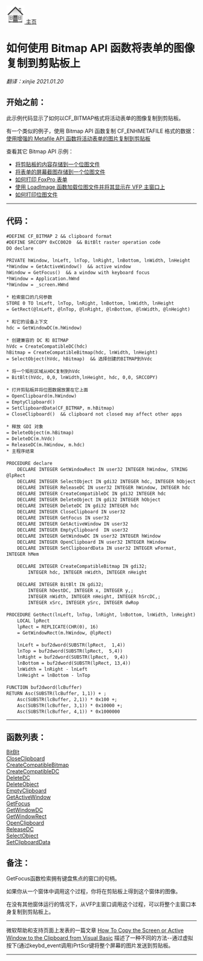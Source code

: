 [<img src="../images/home.png"> 主页 ](https://github.com/VFP9/Win32API)  

# 如何使用 Bitmap API 函数将表单的图像复制到剪贴板上
_翻译：xinjie  2021.01.20_

## 开始之前：
此示例代码显示了如何以CF_BITMAP格式将活动表单的图像复制到剪贴板。

有一个类似的例子，使用 Bitmap API 函数复制 CF_ENHMETAFILE 格式的数据：  
[使用增强的 Metafile API 函数将活动表单的图片复制到剪贴板](sample_404.md)  

查看其它 Bitmap API 示例：  
* [将剪贴板的内容存储到一个位图文件](sample_189.md)  
* [将表单的屏幕截图存储到一个位图文件](sample_187.md)  
* [如何打印 FoxPro 表单](sample_158.md)  
* [使用 LoadImage 函数加载位图文件并将其显示在 VFP 主窗口上](sample_210.md)  
* [如何打印位图文件](sample_211.md)  
  
***  


## 代码：
```foxpro  
#DEFINE CF_BITMAP 2	&& clipboard format
#DEFINE SRCCOPY 0xCC0020  && BitBlt raster operation code
DO declare

PRIVATE hWindow, lnLeft, lnTop, lnRight, lnBottom, lnWidth, lnHeight
*hWindow = GetActiveWindow()  && active window
hWindow = GetFocus()  && a window with keyboard focus
*hWindow = Application.hWnd
*hWindow = _screen.HWnd

* 检索窗口的几何参数 
STORE 0 TO lnLeft, lnTop, lnRight, lnBottom, lnWidth, lnHeight
= GetRect(@lnLeft, @lnTop, @lnRight, @lnBottom, @lnWidth, @lnHeight)

* 和它的设备上下文
hdc = GetWindowDC(m.hWindow)

* 创建兼容的 DC 和 BITMAP
hVdc = CreateCompatibleDC(hdc)
hBitmap = CreateCompatibleBitmap(hdc, lnWidth, lnHeight)
= SelectObject(hVdc, hBitmap)  && 选择创建的BITMAP到hVdc

* 将一个矩形区域从HDC复制到hVdc
= BitBlt(hVdc, 0,0, lnWidth,lnHeight, hdc, 0,0, SRCCOPY)

* 打开剪贴板并将位图数据放置在它上面
= OpenClipboard(m.hWindow)
= EmptyClipboard()
= SetClipboardData(CF_BITMAP, m.hBitmap)
= CloseClipboard()  && clipboard not closed may affect other apps

* 释放 GDI 对象
= DeleteObject(m.hBitmap)
= DeleteDC(m.hVdc)
= ReleaseDC(m.hWindow, m.hdc)
* 主程序结束

PROCEDURE declare
	DECLARE INTEGER GetWindowRect IN user32 INTEGER hWindow, STRING @lpRect
	DECLARE INTEGER SelectObject IN gdi32 INTEGER hdc, INTEGER hObject
	DECLARE INTEGER ReleaseDC IN user32 INTEGER hWindow, INTEGER hdc
	DECLARE INTEGER CreateCompatibleDC IN gdi32 INTEGER hdc
	DECLARE INTEGER DeleteObject IN gdi32 INTEGER hObject
	DECLARE INTEGER DeleteDC IN gdi32 INTEGER hdc
	DECLARE INTEGER CloseClipboard IN user32
	DECLARE INTEGER GetFocus IN user32
	DECLARE INTEGER GetActiveWindow IN user32
	DECLARE INTEGER EmptyClipboard  IN user32
	DECLARE INTEGER GetWindowDC IN user32 INTEGER hWindow
	DECLARE INTEGER OpenClipboard IN user32 INTEGER hWindow
	DECLARE INTEGER SetClipboardData IN user32 INTEGER wFormat, INTEGER hMem

	DECLARE INTEGER CreateCompatibleBitmap IN gdi32;
		INTEGER hdc, INTEGER nWidth, INTEGER nHeight

	DECLARE INTEGER BitBlt IN gdi32;
		INTEGER hDestDC, INTEGER x, INTEGER y,;
		INTEGER nWidth, INTEGER nHeight, INTEGER hSrcDC,;
		INTEGER xSrc, INTEGER ySrc, INTEGER dwRop

PROCEDURE GetRect(lnLeft, lnTop, lnRight, lnBottom, lnWidth, lnHeight)
    LOCAL lpRect
    lpRect = REPLICATE(CHR(0), 16)
    = GetWindowRect(m.hWindow, @lpRect)

    lnLeft = buf2dword(SUBSTR(lpRect,  1,4))
    lnTop = buf2dword(SUBSTR(lpRect,  5,4))
    lnRight = buf2dword(SUBSTR(lpRect,  9,4))
    lnBottom = buf2dword(SUBSTR(lpRect, 13,4))
	lnWidth = lnRight - lnLeft
	lnHeight = lnBottom - lnTop

FUNCTION buf2dword(lcBuffer)
RETURN Asc(SUBSTR(lcBuffer, 1,1)) + ;
	Asc(SUBSTR(lcBuffer, 2,1)) * 0x100 +;
	Asc(SUBSTR(lcBuffer, 3,1)) * 0x10000 +;
	Asc(SUBSTR(lcBuffer, 4,1)) * 0x1000000  
```  
***  


## 函数列表：
[BitBlt](../libraries/gdi32/BitBlt.md)  
[CloseClipboard](../libraries/user32/CloseClipboard.md)  
[CreateCompatibleBitmap](../libraries/gdi32/CreateCompatibleBitmap.md)  
[CreateCompatibleDC](../libraries/gdi32/CreateCompatibleDC.md)  
[DeleteDC](../libraries/gdi32/DeleteDC.md)  
[DeleteObject](../libraries/gdi32/DeleteObject.md)  
[EmptyClipboard](../libraries/user32/EmptyClipboard.md)  
[GetActiveWindow](../libraries/user32/GetActiveWindow.md)  
[GetFocus](../libraries/user32/GetFocus.md)  
[GetWindowDC](../libraries/user32/GetWindowDC.md)  
[GetWindowRect](../libraries/user32/GetWindowRect.md)  
[OpenClipboard](../libraries/user32/OpenClipboard.md)  
[ReleaseDC](../libraries/user32/ReleaseDC.md)  
[SelectObject](../libraries/gdi32/SelectObject.md)  
[SetClipboardData](../libraries/user32/SetClipboardData.md)  

## 备注：
GetFocus函数检索拥有键盘焦点的窗口的句柄。 
  
如果你从一个窗体中调用这个过程，你将在剪贴板上得到这个窗体的图像。 
  
在没有其他窗体运行的情况下，从VFP主窗口调用这个过程，可以将整个主窗口本身复制到剪贴板上。 
  
* * *  
微软帮助和支持页面上发表的一篇文章 [How To Copy the Screen or Active Window to the Clipboard from Visual Basic](https://support.microsoft.com/en-us/help/240653/how-to-copy-the-screen-or-active-window-to-the-clipboard-from-visual-b) 描述了一种不同的方法--通过虚拟按下(通过keybd_event调用)PrtScr键将整个屏幕的图片发送到剪贴板。 
  
***  

